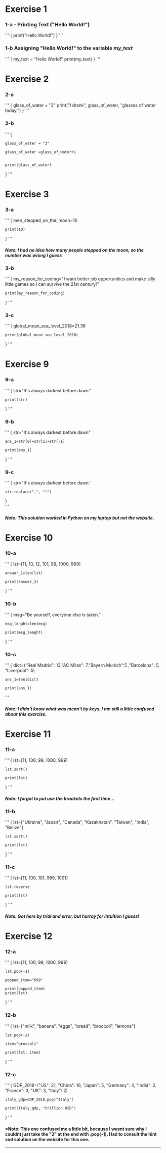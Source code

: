 # Exercise 1

### 1-a - Printing Text ("Hello World!")

'''
{
    print("Hello World!")
}
'''

### 1-b Assigning "Hello World!" to the variable *my_text*

'''
{
    my_text = "Hello World!"
    print(my_text)
}
'''

# Exercise 2

### 2-a

'''
{
    glass_of_water = "3"
    print("I drank", glass_of_water, "glasses of water today.")
}
'''

### 2-b

'''
{
 
    glass_of_water = "3"

    glass_of_water =glass_of_water+1

 
    print(glass_of_water)
}
'''

# Exercise 3

### 3-a

'''
{
    men_stepped_on_the_moon=10

    print(10)
}
'''
#### *Note: I had no idea how many people stepped on the moon, so the number was wrong I guess*

### 3-b

'''
{
    my_reason_for_coding="I want better job opportunities and make silly little games so I can survive the 21st century!"

    print(my_reason_for_coding)
}
'''

### 3-c

'''
{
    global_mean_sea_level_2018=21.36

    print(global_mean_sea_level_2018)
}
'''

# Exercise 9

### 9-a

'''
{
    str="It's always darkest before dawn."

    print(str)
}
'''
### 9-b

'''
{
    str="It's always darkest before dawn"

    ans_1=str[0]+str[1]+str[-1]

    print(ans_1)
}
'''

### 9-c

'''
{
    str="It's always darkest before dawn.'

    str.replace(".", "!") 
}   
'''

#### *Note: This solution worked in Python on my laptop but not the website.*

# Exercise 10

### 10-a

'''
{
    lst=[11, 10, 12, 101, 99, 1000, 999]

    answer_1=len(lst)

    print(answer_1)
}
'''
### 10-b

'''
{
    msg="Be yourself, everyone else is taken."

    msg_lenght=len(msg)

    print(msg_lenght)
}
'''

### 10-c

'''
{
    dict=("Real Madrid": 13,"AC Milan": 7,"Bayern Munich":5 ,"Barcelona": 5, "Liverpool": 5)

    ans_1=len(dict)

    print(ans_1)
'''

#### *Note: I didn't know what was mean't by keys. I am still a little confused about this exercise.*

# Exercise 11

### 11-a

'''
{
    lst=[11, 100, 99, 1000, 999]

    lst.sort()

    print(lst)
}
'''
#### *Note: I forgot to put use the brackets the first time...*

### 11-b

'''
{
    lst=["Ukraine", "Japan", "Canada", "Kazakhstan", "Taiwan", "India", "Belize"]

    lst.sort()

    print(lst)
}
'''

### 11-c

'''
{
    lst=[11, 100, 101, 999, 1001]

    lst.reverse

    print(lst)
}
'''

#### *Note: Got here by trial and error, but hurray for intuition I guess!*

# Exercise 12

### 12-a

'''
{
    lst=[11, 100, 99, 1000, 999]

    lst.pop(-1)

    popped_item="999"

    print(popped_item)
    print(lst)
}
'''

### 12-b

'''
{
    lst=["milk", "banana", "eggs", "bread", "broccoli", "lemons"]

    lst.pop(-2)

    item="broccoli"

    print(lst, item)
}
'''

### 12-c

'''
{
    GDP_2018=("US": 21, "China": 16, "Japan": 5, "Germany": 4, "India": 3, "France": 3, "UK": 3, "Italy": 2)

    italy_gdp=GDP_2018.pop("Italy")
    
    print(italy_gdp, "trillion USD")
}
'''

#### *Note: This one confused me a little bit, because I wasnt sure why I couldnt just take the "2" at the end with .pop(-1). Had to consult the hint and solution on the website for this one.

---

